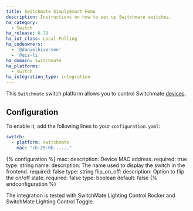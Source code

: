 ```yaml
---
title: Switchmate SimplySmart Home
description: Instructions on how to set up Switchmate switches.
ha_category:
  - Switch
ha_release: 0.78
ha_iot_class: Local Polling
ha_codeowners:
  - '@danielhiversen'
  - '@qiz-li'
ha_domain: switchmate
ha_platforms:
  - switch
ha_integration_type: integration
---
```


This `Switchmate` switch platform allows you to control Switchmate [devices]( https://www.mysimplysmarthome.com/products/switchmate-switches/).

## Configuration

To enable it, add the following lines to your `configuration.yaml`:

```yaml
switch:
  - platform: switchmate
    mac: "cb:25:0b......"
```

{% configuration %}
mac:
  description: Device MAC address.
  required: true
  type: string
name:
  description: The name used to display the switch in the frontend.
  required: false
  type: string
flip_on_off:
  description: Option to flip the on/off state.
  required: false
  type: boolean
  default: false
{% endconfiguration %}

The integration is tested with SwitchMate Lighting Control Rocker and SwitchMate Lighting Control Toggle.
